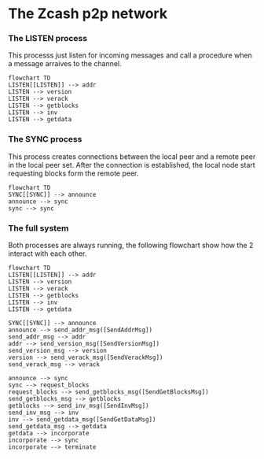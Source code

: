 # The Zcash p2p network


### The LISTEN process

This processs just listen for incoming messages and call a procedure when a message arraives to the channel.

```mermaid
flowchart TD
LISTEN[[LISTEN]] --> addr
LISTEN --> version
LISTEN --> verack
LISTEN --> getblocks
LISTEN --> inv
LISTEN --> getdata
```

### The SYNC process

This process creates connections between the local peer and a remote peer in the local peer set. After the connection is established, the local node start requesting blocks form the remote peer.

```mermaid
flowchart TD
SYNC[[SYNC]] --> announce
announce --> sync
sync --> sync
```

### The full system

Both processes are always running, the following flowchart show how the 2 interact with each other.

```mermaid
flowchart TD
LISTEN[[LISTEN]] --> addr
LISTEN --> version
LISTEN --> verack
LISTEN --> getblocks
LISTEN --> inv
LISTEN --> getdata

SYNC[[SYNC]] --> announce
announce --> send_addr_msg([SendAddrMsg])
send_addr_msg --> addr
addr --> send_version_msg([SendVersionMsg])
send_version_msg --> version
version --> send_verack_msg([SendVerackMsg])
send_verack_msg --> verack

announce --> sync
sync --> request_blocks
request_blocks --> send_getblocks_msg([SendGetBlocksMsg])
send_getblocks_msg --> getblocks
getblocks --> send_inv_msg([SendInvMsg])
send_inv_msg --> inv
inv --> send_getdata_msg([SendGetDataMsg])
send_getdata_msg --> getdata
getdata --> incorporate
incorporate --> sync
incorporate --> terminate
```

